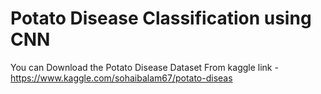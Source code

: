 # Potato Disease Classification using CNN

You can Download the Potato Disease Dataset From kaggle link - https://www.kaggle.com/sohaibalam67/potato-diseas
